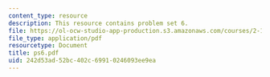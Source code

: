 ```yaml
---
content_type: resource
description: This resource contains problem set 6.
file: https://ol-ocw-studio-app-production.s3.amazonaws.com/courses/2-171-analysis-and-design-of-digital-control-systems-fall-2006/242d53ad52bc402c69910246093ee9ea_ps6.pdf
file_type: application/pdf
resourcetype: Document
title: ps6.pdf
uid: 242d53ad-52bc-402c-6991-0246093ee9ea
---
```

